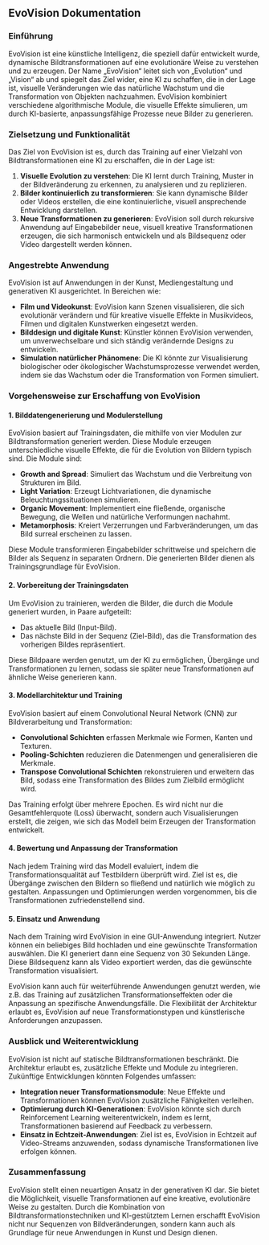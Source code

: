 ## EvoVision Dokumentation

### Einführung
EvoVision ist eine künstliche Intelligenz, die speziell dafür entwickelt wurde, dynamische Bildtransformationen auf eine evolutionäre Weise zu verstehen und zu erzeugen. Der Name „EvoVision“ leitet sich von „Evolution“ und „Vision“ ab und spiegelt das Ziel wider, eine KI zu schaffen, die in der Lage ist, visuelle Veränderungen wie das natürliche Wachstum und die Transformation von Objekten nachzuahmen. EvoVision kombiniert verschiedene algorithmische Module, die visuelle Effekte simulieren, um durch KI-basierte, anpassungsfähige Prozesse neue Bilder zu generieren.

### Zielsetzung und Funktionalität
Das Ziel von EvoVision ist es, durch das Training auf einer Vielzahl von Bildtransformationen eine KI zu erschaffen, die in der Lage ist:
1. **Visuelle Evolution zu verstehen**: Die KI lernt durch Training, Muster in der Bildveränderung zu erkennen, zu analysieren und zu replizieren.
2. **Bilder kontinuierlich zu transformieren**: Sie kann dynamische Bilder oder Videos erstellen, die eine kontinuierliche, visuell ansprechende Entwicklung darstellen.
3. **Neue Transformationen zu generieren**: EvoVision soll durch rekursive Anwendung auf Eingabebilder neue, visuell kreative Transformationen erzeugen, die sich harmonisch entwickeln und als Bildsequenz oder Video dargestellt werden können.

### Angestrebte Anwendung
EvoVision ist auf Anwendungen in der Kunst, Mediengestaltung und generativen KI ausgerichtet. In Bereichen wie:
- **Film und Videokunst**: EvoVision kann Szenen visualisieren, die sich evolutionär verändern und für kreative visuelle Effekte in Musikvideos, Filmen und digitalen Kunstwerken eingesetzt werden.
- **Bilddesign und digitale Kunst**: Künstler können EvoVision verwenden, um unverwechselbare und sich ständig verändernde Designs zu entwickeln.
- **Simulation natürlicher Phänomene**: Die KI könnte zur Visualisierung biologischer oder ökologischer Wachstumsprozesse verwendet werden, indem sie das Wachstum oder die Transformation von Formen simuliert.

### Vorgehensweise zur Erschaffung von EvoVision

#### 1. Bilddatengenerierung und Modulerstellung
EvoVision basiert auf Trainingsdaten, die mithilfe von vier Modulen zur Bildtransformation generiert werden. Diese Module erzeugen unterschiedliche visuelle Effekte, die für die Evolution von Bildern typisch sind. Die Module sind:
- **Growth and Spread**: Simuliert das Wachstum und die Verbreitung von Strukturen im Bild.
- **Light Variation**: Erzeugt Lichtvariationen, die dynamische Beleuchtungssituationen simulieren.
- **Organic Movement**: Implementiert eine fließende, organische Bewegung, die Wellen und natürliche Verformungen nachahmt.
- **Metamorphosis**: Kreiert Verzerrungen und Farbveränderungen, um das Bild surreal erscheinen zu lassen.

Diese Module transformieren Eingabebilder schrittweise und speichern die Bilder als Sequenz in separaten Ordnern. Die generierten Bilder dienen als Trainingsgrundlage für EvoVision.

#### 2. Vorbereitung der Trainingsdaten
Um EvoVision zu trainieren, werden die Bilder, die durch die Module generiert wurden, in Paare aufgeteilt:
- Das aktuelle Bild (Input-Bild).
- Das nächste Bild in der Sequenz (Ziel-Bild), das die Transformation des vorherigen Bildes repräsentiert.

Diese Bildpaare werden genutzt, um der KI zu ermöglichen, Übergänge und Transformationen zu lernen, sodass sie später neue Transformationen auf ähnliche Weise generieren kann.

#### 3. Modellarchitektur und Training
EvoVision basiert auf einem Convolutional Neural Network (CNN) zur Bildverarbeitung und Transformation:
- **Convolutional Schichten** erfassen Merkmale wie Formen, Kanten und Texturen.
- **Pooling-Schichten** reduzieren die Datenmengen und generalisieren die Merkmale.
- **Transpose Convolutional Schichten** rekonstruieren und erweitern das Bild, sodass eine Transformation des Bildes zum Zielbild ermöglicht wird.

Das Training erfolgt über mehrere Epochen. Es wird nicht nur die Gesamtfehlerquote (Loss) überwacht, sondern auch Visualisierungen erstellt, die zeigen, wie sich das Modell beim Erzeugen der Transformation entwickelt.

#### 4. Bewertung und Anpassung der Transformation
Nach jedem Training wird das Modell evaluiert, indem die Transformationsqualität auf Testbildern überprüft wird. Ziel ist es, die Übergänge zwischen den Bildern so fließend und natürlich wie möglich zu gestalten. Anpassungen und Optimierungen werden vorgenommen, bis die Transformationen zufriedenstellend sind.

#### 5. Einsatz und Anwendung
Nach dem Training wird EvoVision in eine GUI-Anwendung integriert. Nutzer können ein beliebiges Bild hochladen und eine gewünschte Transformation auswählen. Die KI generiert dann eine Sequenz von 30 Sekunden Länge. Diese Bildsequenz kann als Video exportiert werden, das die gewünschte Transformation visualisiert.

EvoVision kann auch für weiterführende Anwendungen genutzt werden, wie z.B. das Training auf zusätzlichen Transformationseffekten oder die Anpassung an spezifische Anwendungsfälle. Die Flexibilität der Architektur erlaubt es, EvoVision auf neue Transformationstypen und künstlerische Anforderungen anzupassen.

### Ausblick und Weiterentwicklung
EvoVision ist nicht auf statische Bildtransformationen beschränkt. Die Architektur erlaubt es, zusätzliche Effekte und Module zu integrieren. Zukünftige Entwicklungen könnten Folgendes umfassen:
- **Integration neuer Transformationsmodule**: Neue Effekte und Transformationen können EvoVision zusätzliche Fähigkeiten verleihen.
- **Optimierung durch KI-Generationen**: EvoVision könnte sich durch Reinforcement Learning weiterentwickeln, indem es lernt, Transformationen basierend auf Feedback zu verbessern.
- **Einsatz in Echtzeit-Anwendungen**: Ziel ist es, EvoVision in Echtzeit auf Video-Streams anzuwenden, sodass dynamische Transformationen live erfolgen können.

### Zusammenfassung
EvoVision stellt einen neuartigen Ansatz in der generativen KI dar. Sie bietet die Möglichkeit, visuelle Transformationen auf eine kreative, evolutionäre Weise zu gestalten. Durch die Kombination von Bildtransformationstechniken und KI-gestütztem Lernen erschafft EvoVision nicht nur Sequenzen von Bildveränderungen, sondern kann auch als Grundlage für neue Anwendungen in Kunst und Design dienen.
